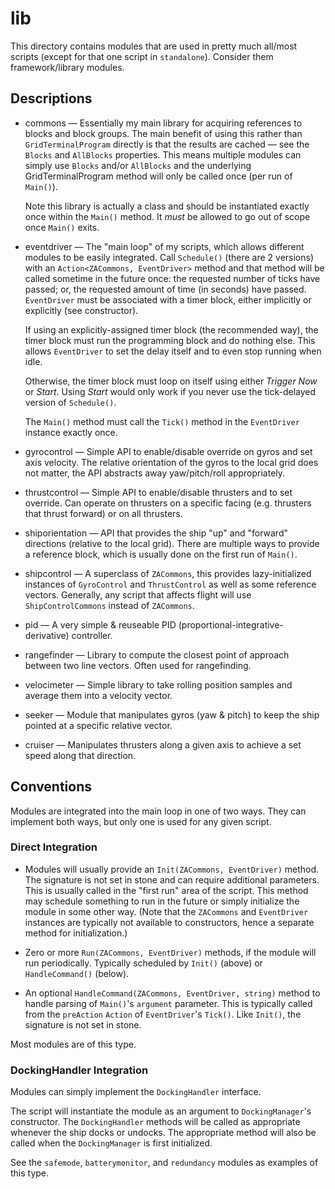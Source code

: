 # lib #

This directory contains modules that are used in pretty much all/most scripts (except for that one script in `standalone`). Consider them framework/library modules.

## Descriptions ##

  * commons &mdash; Essentially my main library for acquiring references to blocks and block groups. The main benefit of using this rather than `GridTerminalProgram` directly is that the results are cached &mdash; see the `Blocks` and `AllBlocks` properties. This means multiple modules can simply use `Blocks` and/or `AllBlocks` and the underlying GridTerminalProgram method will only be called once (per run of `Main()`).

    Note this library is actually a class and should be instantiated exactly once within the `Main()` method. It *must* be allowed to go out of scope once `Main()` exits.

  * eventdriver &mdash; The "main loop" of my scripts, which allows different modules to be easily integrated. Call `Schedule()` (there are 2 versions) with an `Action<ZACommons, EventDriver>` method and that method will be called sometime in the future once: the requested number of ticks have passed; or, the requested amount of time (in seconds) have passed. `EventDriver` must be associated with a timer block, either implicitly or explicitly (see constructor).
  
    If using an explicitly-assigned timer block (the recommended way), the timer block must run the programming block and do nothing else. This allows `EventDriver` to set the delay itself and to even stop running when idle.

    Otherwise, the timer block must loop on itself using either *Trigger Now* or *Start*. Using *Start* would only work if you never use the tick-delayed version of `Schedule()`.

    The `Main()` method must call the `Tick()` method in the `EventDriver` instance exactly once.

  * gyrocontrol &mdash; Simple API to enable/disable override on gyros and set axis velocity. The relative orientation of the gyros to the local grid does not matter, the API abstracts away yaw/pitch/roll appropriately.
  
  * thrustcontrol &mdash; Simple API to enable/disable thrusters and to set override. Can operate on thrusters on a specific facing (e.g. thrusters that thrust forward) or on all thrusters.
  
  * shiporientation &mdash; API that provides the ship "up" and "forward" directions (relative to the local grid). There are multiple ways to provide a reference block, which is usually done on the first run of `Main()`.

  * shipcontrol &mdash; A superclass of `ZACommons`, this provides lazy-initialized instances of `GyroControl` and `ThrustControl` as well as some reference vectors. Generally, any script that affects flight will use `ShipControlCommons` instead of `ZACommons`.
  
  * pid &mdash; A very simple & reuseable PID (proportional-integrative-derivative) controller.
  
  * rangefinder &mdash; Library to compute the closest point of approach between two line vectors. Often used for rangefinding.
  
  * velocimeter &mdash; Simple library to take rolling position samples and average them into a velocity vector.

  * seeker &mdash; Module that manipulates gyros (yaw & pitch) to keep the ship pointed at a specific relative vector.

  * cruiser &mdash; Manipulates thrusters along a given axis to achieve a set speed along that direction.

## Conventions ##

Modules are integrated into the main loop in one of two ways. They can implement both ways, but only one is used for any given script.

### Direct Integration ###

 * Modules will usually provide an `Init(ZACommons, EventDriver)` method. The signature is not set in stone and can require additional parameters. This is usually called in the "first run" area of the script. This method may schedule something to run in the future or simply initialize the module in some other way. (Note that the `ZACommons` and `EventDriver` instances are typically not available to constructors, hence a separate method for initialization.)
 
 * Zero or more `Run(ZACommons, EventDriver)` methods, if the module will run periodically. Typically scheduled by `Init()` (above) or `HandleCommand()` (below).
 
 * An optional `HandleCommand(ZACommons, EventDriver, string)` method to handle parsing of `Main()`'s `argument` parameter. This is typically called from the `preAction` `Action` of `EventDriver`'s `Tick()`. Like `Init()`, the signature is not set in stone.

Most modules are of this type.

### DockingHandler Integration ###

Modules can simply implement the `DockingHandler` interface.

The script will instantiate the module as an argument to `DockingManager`'s constructor. The `DockingHandler` methods will be called as appropriate whenever the ship docks or undocks. The appropriate method will also be called when the `DockingManager` is first initialized.

See the `safemode`, `batterymonitor`, and `redundancy` modules as examples of this type.


